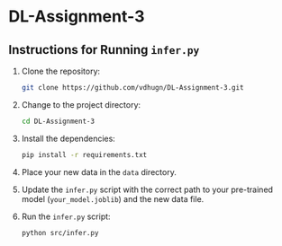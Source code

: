 # DL-Assignment-3

## Instructions for Running `infer.py`

1. Clone the repository:
    ```bash
    git clone https://github.com/vdhugn/DL-Assignment-3.git
    ```
2. Change to the project directory:

    ```bash
    cd DL-Assignment-3
    ```
3. Install the dependencies:
    ```bash
    pip install -r requirements.txt
    ```
4. Place your new data in the `data` directory.

5. Update the `infer.py` script with the correct path to your pre-trained model (`your_model.joblib`) and the new data file.

6. Run the `infer.py` script:

    ```bash
    python src/infer.py
    ```
